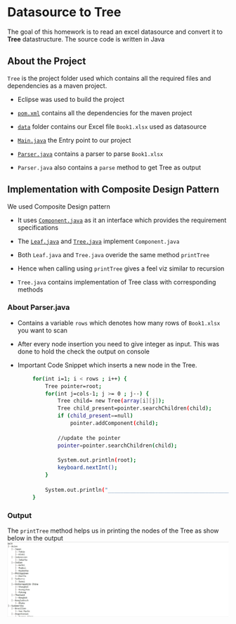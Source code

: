 # Datasource to Tree

The goal of this homework is to read an excel datasource and convert it to **Tree** datastructure.
The source code is written in Java 

## About the Project
`Tree` is the project folder used which contains all the required files and dependencies as a maven project.
- Eclipse was used to build the project


- [`pom.xml`](./Tree/pom.xml) contains all the dependencies for the maven project
- [`data`](./Tree/data) folder contains our Excel file `Book1.xlsx` used as datasource
- [`Main.java`](./Tree/src/main/java/utils/Main.java) the Entry point to our project
- [`Parser.java`](./Tree/src/main/java/utils/Parser.java) contains a parser to parse  `Book1.xlsx` 
- `Parser.java` also contains a `parse` method to get Tree as output

## Implementation with Composite Design Pattern
We used Composite Design pattern

- It uses [`Component.java`](./Tree/src/main/java/utils/Component.java) as it an interface which provides the requirement specifications
- The [`Leaf.java`](./Tree/src/main/java/utils/Leaf.java) and [`Tree.java`](./Tree/src/main/java/utils/Tree.java) implement `Component.java`
- Both `Leaf.java` and `Tree.java` overide the same method `printTree`
- Hence when calling using `printTree` gives a feel viz similar to recursion

- `Tree.java` contains implementation of Tree class with corresponding methods

### About Parser.java

- Contains a variable `rows` which denotes how many rows of `Book1.xlsx` you want to scan
- After every node insertion you need to give integer as input. This was done to hold the check the output on console

- Important Code Snippet which inserts a new node in the Tree.

```bash
        for(int i=1; i < rows ; i++) { 
        	Tree pointer=root;
        	for(int j=cols-1; j >= 0 ; j--) {
        		Tree child= new Tree(array[i][j]);
        		Tree child_present=pointer.searchChildren(child);
        		if (child_present==null)
        			pointer.addComponent(child);
        		
        		//update the pointer
        		pointer=pointer.searchChildren(child);
        		
        		System.out.println(root);
                keyboard.nextInt();
            }

        	System.out.println("_____________________________________________");
        }

```

### Output

The `printTree` method helps us in printing the nodes of the Tree as show below in the output
![Output](./Tree/Output.jpg)

